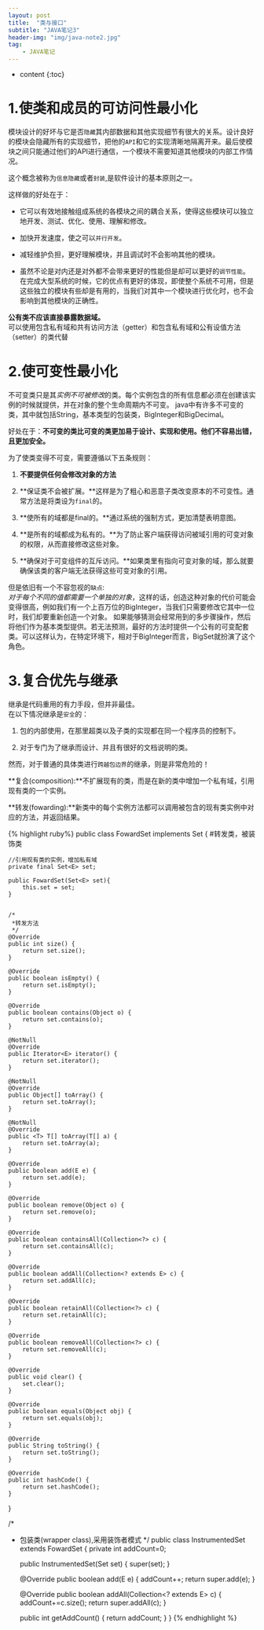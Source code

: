 ```yaml
---
layout: post
title:  "类与接口"
subtitle: "JAVA笔记3"
header-img: "img/java-note2.jpg"
tag: 
    - JAVA笔记
---
```


* content
{:toc}

1.使类和成员的可访问性最小化
==========================

模块设计的好坏与它是否`隐藏`其内部数据和其他实现细节有很大的关系。设计良好的模块会隐藏所有的实现细节，把他的`API`和它的实现清晰地隔离开来。最后使模块之间只能通过他们的API进行通信，一个模块不需要知道其他模块的内部工作情况。  

这个概念被称为`信息隐藏`或者`封装`,是软件设计的基本原则之一。  

这样做的好处在于：
* 它可以有效地接触组成系统的各模块之间的耦合关系，使得这些模块可以独立地开发、测试、优化、使用、理解和修改。  

* 加快开发速度，使之可以`并行开发`。  

* 减轻维护负担，更好理解模块，并且调试时不会影响其他的模块。

* 虽然不论是对内还是对外都不会带来更好的性能但是却可以更好的`调节性能`。在完成大型系统的时候，它的优点有更好的体现，即使整个系统不可用，但是这些独立的模块有些却是有用的，当我们对其中一个模块进行优化时，也不会影响到其他模块的正确性。

**公有类不应该直接暴露数据域。**  
可以使用包含私有域和共有访问方法（getter）和包含私有域和公有设值方法（setter）的类代替

2.使可变性最小化
===============

不可变类只是其*实例不可被修改*的类。每个实例包含的所有信息都必须在创建该实例的时候就提供，并在对象的整个生命周期内不可变。  java中有许多不可变的类，其中就包括String，基本类型的包装类，BigInteger和BigDecimal。  

好处在于：**不可变的类比可变的类更加易于设计、实现和使用。他们不容易出错，且更加安全。**  

为了使类变得不可变，需要遵循以下五条规则：  
1. **不要提供任何会修改对象的方法**

2. **保证类不会被扩展。**这样是为了粗心和恶意子类改变原本的不可变性。通常方法是将类设为`final`的。

3. **使所有的域都是final的。**通过系统的强制方式，更加清楚表明意图。

4. **是所有的域都成为私有的。**为了防止客户端获得访问被域引用的可变对象的权限，从而直接修改这些对象。

5. **确保对于可变组件的互斥访问。**如果类里有指向可变对象的域，那么就要确保该类的客户端无法获得这些可变对象的引用。

但是依旧有一个不容忽视的`缺点`:  
*对于每个不同的值都需要一个单独的对象*，这样的话，创造这种对象的代价可能会变得很高，例如我们有一个上百万位的BigInteger，当我们只需要修改它其中一位时，我们却要重新创造一个对象。 如果能够猜测会经常用到的多步骤操作，然后将他们作为基本类型提供。若无法预测，最好的方法时提供一个公有的可变配套类。可以这样认为，在特定环境下，相对于BigInteger而言，BigSet就扮演了这个角色。  

3.复合优先与继承
===============
继承是代码重用的有力手段，但并非最佳。  
在以下情况继承是`安全`的：
1. 包的内部使用，在那里超类以及子类的实现都在同一个程序员的控制下。 

2. 对于专门为了继承而设计、并且有很好的文档说明的类。   

然而，对于普通的具体类进行`跨越包边界`的继承，则是非常危险的！  

**复合(composition):**不扩展现有的类，而是在新的类中增加一个私有域，引用现有类的一个实例。  

**转发(fowarding):**新类中的每个实例方法都可以调用被包含的现有类实例中对应的方法，并返回结果。  

{% highlight ruby%}
public class FowardSet<E> implements Set<E> {   #转发类，被装饰类

    //引用现有类的实例，增加私有域
    private final Set<E> set;

    public FowardSet(Set<E> set){
        this.set = set;
    }


    /*
     *转发方法
     */
    @Override
    public int size() {
        return set.size();
    }

    @Override
    public boolean isEmpty() {
        return set.isEmpty();
    }

    @Override
    public boolean contains(Object o) {
        return set.contains(o);
    }

    @NotNull
    @Override
    public Iterator<E> iterator() {
        return set.iterator();
    }

    @NotNull
    @Override
    public Object[] toArray() {
        return set.toArray();
    }

    @NotNull
    @Override
    public <T> T[] toArray(T[] a) {
        return set.toArray(a);
    }

    @Override
    public boolean add(E e) {
        return set.add(e);
    }

    @Override
    public boolean remove(Object o) {
        return set.remove(o);
    }

    @Override
    public boolean containsAll(Collection<?> c) {
        return set.containsAll(c);
    }

    @Override
    public boolean addAll(Collection<? extends E> c) {
        return set.addAll(c);
    }

    @Override
    public boolean retainAll(Collection<?> c) {
        return set.retainAll(c);
    }

    @Override
    public boolean removeAll(Collection<?> c) {
        return set.removeAll(c);
    }

    @Override
    public void clear() {
        set.clear();
    }

    @Override
    public boolean equals(Object obj) {
        return set.equals(obj);
    }

    @Override
    public String toString() {
        return set.toString();
    }

    @Override
    public int hashCode() {
        return set.hashCode();
    }
}

/*
 * 包装类(wrapper class),采用装饰者模式
 */
public class InstrumentedSet<E> extends FowardSet<E> {
    private int addCount=0;

    public InstrumentedSet(Set<E> set) {
        super(set);
    }

    @Override
    public boolean add(E e) {
        addCount++;
        return super.add(e);
    }

    @Override
    public boolean addAll(Collection<? extends E> c) {
        addCount+=c.size();
        return super.addAll(c);
    }

    public int getAddCount() {
        return addCount;
    }
}
{% endhighlight %} 